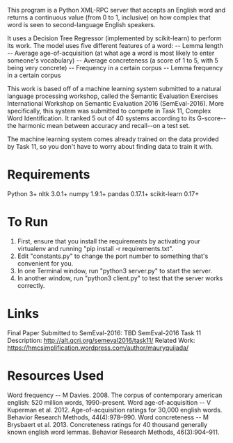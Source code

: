 This program is a Python XML-RPC server that accepts an English
word and returns a continuous value (from 0 to 1, inclusive) on how complex that
word is seen to second-language English speakers.

It uses a Decision Tree Regressor (implemented by scikit-learn) to perform its
work. The model uses five different features of a word:
-- Lemma length
-- Average age-of-acquisition (at what age a word is most likely to enter
   someone's vocabulary)
-- Average concreteness (a score of 1 to 5, with 5 being very concrete)
-- Frequency in a certain corpus
-- Lemma frequency in a certain corpus

This work is based off of a machine learning system submitted to a natural
language processing workshop, called the Semantic Evaluation Exercises
International Workshop on Semantic Evaluation 2016 (SemEval-2016). More
specifically, this system was submitted to compete in Task 11, Complex Word
Identification. It ranked 5 out of 40 systems according to its G-score--the
harmonic mean between accuracy and recall--on a test set.

The machine learning system comes already trained on the data provided by Task
11, so you don't have to worry about finding data to train it with.


Requirements
============
Python 3+
nltk 3.0.1+
numpy 1.9.1+
pandas 0.17.1+
scikit-learn 0.17+


To Run
======
1. First, ensure that you install the requirements by activating your virtualenv
and running "pip install -r requirements.txt".
3. Edit "constants.py" to change the port number to something that's convenient
for you.
2. In one Terminal window, run "python3 server.py" to start the server.
3. In another window, run "python3 client.py" to test that the server works
correctly.


Links
=====
Final Paper Submitted to SemEval-2016: TBD
SemEval-2016 Task 11 Description: http://alt.qcri.org/semeval2016/task11/
Related Work: https://hmcsimplification.wordpress.com/author/mauryquijada/


Resources Used
==============
Word frequency -- M Davies. 2008. The corpus of contemporary american english:
  520 million words, 1990-present.
Word age-of-acquisition -- V Kuperman et al. 2012. Age-of-acquisition ratings
  for 30,000 english words. Behavior Research Methods, 44(4):978–990.
Word concreteness -- M Brysbaert et al. 2013. Concreteness ratings for 40
  thousand generally known english word lemmas. Behavior Research Methods,
  46(3):904–911.
